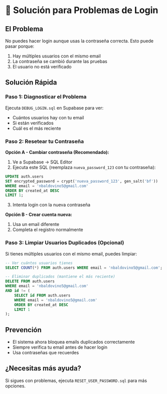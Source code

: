 # 🔐 Solución para Problemas de Login

## El Problema
No puedes hacer login aunque usas la contraseña correcta. Esto puede pasar porque:
1. Hay múltiples usuarios con el mismo email
2. La contraseña se cambió durante las pruebas
3. El usuario no está verificado

## Solución Rápida

### Paso 1: Diagnosticar el Problema
Ejecuta `DEBUG_LOGIN.sql` en Supabase para ver:
- Cuántos usuarios hay con tu email
- Si están verificados
- Cuál es el más reciente

### Paso 2: Resetear tu Contraseña

**Opción A - Cambiar contraseña (Recomendado):**

1. Ve a Supabase → SQL Editor
2. Ejecuta este SQL (reemplaza `nueva_password_123` con tu contraseña):

```sql
UPDATE auth.users 
SET encrypted_password = crypt('nueva_password_123', gen_salt('bf'))
WHERE email = 'nbaldovino5@gmail.com'
ORDER BY created_at DESC
LIMIT 1;
```

3. Intenta login con la nueva contraseña

**Opción B - Crear cuenta nueva:**

1. Usa un email diferente
2. Completa el registro normalmente

### Paso 3: Limpiar Usuarios Duplicados (Opcional)

Si tienes múltiples usuarios con el mismo email, puedes limpiar:

```sql
-- Ver cuántos usuarios tienes
SELECT COUNT(*) FROM auth.users WHERE email = 'nbaldovino5@gmail.com';

-- Eliminar duplicados (mantiene el más reciente)
DELETE FROM auth.users 
WHERE email = 'nbaldovino5@gmail.com'
AND id != (
    SELECT id FROM auth.users 
    WHERE email = 'nbaldovino5@gmail.com'
    ORDER BY created_at DESC
    LIMIT 1
);
```

## Prevención
- El sistema ahora bloquea emails duplicados correctamente
- Siempre verifica tu email antes de hacer login
- Usa contraseñas que recuerdes

## ¿Necesitas más ayuda?
Si sigues con problemas, ejecuta `RESET_USER_PASSWORD.sql` para más opciones. 